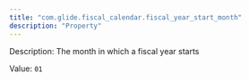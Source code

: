 ```yaml
---
title: "com.glide.fiscal_calendar.fiscal_year_start_month"
description: "Property"
---
```


Description: The month in which a fiscal year starts

Value: `01`